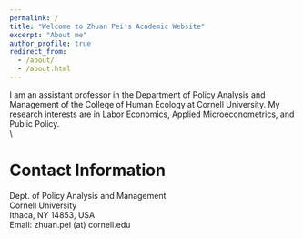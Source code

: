 ```yaml
---
permalink: /
title: "Welcome to Zhuan Pei's Academic Website"
excerpt: "About me"
author_profile: true
redirect_from: 
  - /about/
  - /about.html
---
```

I am an assistant professor in the Department of Policy Analysis and Management of the College of Human Ecology at Cornell University. My research interests are in Labor Economics, Applied Microeconometrics, and Public Policy. 
\
\

Contact Information 
======

Dept. of Policy Analysis and Management\
Cornell University\
Ithaca, NY 14853, USA\
Email:  zhuan.pei (at) cornell.edu
